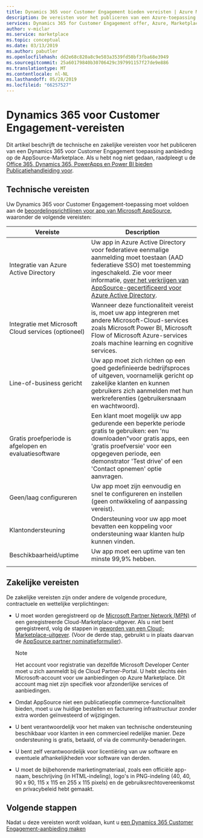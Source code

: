 ```yaml
---
title: Dynamics 365 voor Customer Engagement bieden vereisten | Azure Marketplace
description: De vereisten voor het publiceren van een Azure-toepassing aanbieden op Azure Marketplace.
services: Dynamics 365 for Customer Engagement offer, Azure, Marketplace, Cloud Partner Portal,
author: v-miclar
ms.service: marketplace
ms.topic: conceptual
ms.date: 03/13/2019
ms.author: pabutler
ms.openlocfilehash: dd2e68c820a8c9e503a3539fd50bf3fba68e3949
ms.sourcegitcommit: 25a60179840b30706429c397991157f27de9e886
ms.translationtype: MT
ms.contentlocale: nl-NL
ms.lasthandoff: 05/28/2019
ms.locfileid: "66257527"
---
```

# <a name="dynamics-365-for-customer-engagement-prerequisites"></a>Dynamics 365 voor Customer Engagement-vereisten

Dit artikel beschrijft de technische en zakelijke vereisten voor het publiceren van een Dynamics 365 voor Customer Engagement toepassing aanbieding op de AppSource-Marketplace.  Als u hebt nog niet gedaan, raadpleegt u de [Office 365, Dynamics 365, PowerApps en Power BI bieden Publicatiehandleiding voor](../../appsource-offer-publishing-guide.md).


## <a name="technical-requirements"></a>Technische vereisten

Uw Dynamics 365 voor Customer Engagement-toepassing moet voldoen aan de [beoordelingsrichtlijnen voor app van Microsoft AppSource](https://smp-cdn-prod.azureedge.net/documents/AppsourceGuidelines/Microsoft%20AppSource%20app%20review%20guidelines_v5.pdf), waaronder de volgende vereisten:


|              Vereiste             |        Description           |
|            ---------------           |      ---------------         |
| Integratie van Azure Active Directory   | Uw app in Azure Active Directory voor federatieve eenmalige aanmelding moet toestaan (AAD federatieve SSO) met toestemming ingeschakeld. Zie voor meer informatie, [over het verkrijgen van AppSource-gecertificeerd voor Azure Active Directory](https://docs.microsoft.com/azure/active-directory/develop/howto-get-appsource-certified). |
| Integratie met Microsoft Cloud services (optioneel) | Wanneer deze functionaliteit vereist is, moet uw app integreren met andere Microsoft-Cloud-services zoals Microsoft Power BI, Microsoft Flow of Microsoft Azure-services zoals machine learning en cognitive services. |
| Line-of-business gericht            |  Uw app moet zich richten op een goed gedefinieerde bedrijfsproces of uitgeven, voornamelijk gericht op zakelijke klanten en kunnen gebruikers zich aanmelden met hun werkreferenties (gebruikersnaam en wachtwoord).  |
| Gratis proefperiode is afgelopen en evaluatiesoftware |  Een klant moet mogelijk uw app gedurende een beperkte periode gratis te gebruiken: een 'nu downloaden"voor gratis apps, een 'gratis proefversie' voor een opgegeven periode, een demonstrator 'Test drive' of een 'Contact opnemen' optie aanvragen.  |
| Geen/laag configureren                 | Uw app moet zijn eenvoudig en snel te configureren en instellen (geen ontwikkeling of aanpassing vereist).  |
| Klantondersteuning                     | Ondersteuning voor uw app moet bevatten een koppeling voor ondersteuning waar klanten hulp kunnen vinden.  |
| Beschikbaarheid/uptime                  | Uw app moet een uptime van ten minste 99,9% hebben. |
|  |  |


## <a name="business-requirements"></a>Zakelijke vereisten

De zakelijke vereisten zijn onder andere de volgende procedure, contractuele en wettelijke verplichtingen:

* U moet worden geregistreerd op de [Microsoft Partner Network (MPN)](https://partners.microsoft.com/PartnerProgram/simplifiedenrollment.aspx) of een geregistreerde Cloud-Marketplace-uitgever. Als u niet bent geregistreerd, volg de stappen in [geworden van een Cloud-Marketplace-uitgever](https://docs.microsoft.com/azure/marketplace/become-publisher).  (Voor de derde stap, gebruikt u in plaats daarvan de [AppSource partner nominatieformulier](https://appsource.microsoft.com/partners/signup)). 

    >[!NOTE]
    >Het account voor registratie van dezelfde Microsoft Developer Center moet u zich aanmeldt bij de Cloud Partner-Portal. U hebt slechts één Microsoft-account voor uw aanbiedingen op Azure Marketplace. Dit account mag niet zijn specifiek voor afzonderlijke services of aanbiedingen.

* Omdat AppSource niet een publicatieoptie commerce-functionaliteit bieden, moet u uw huidige bestellen en facturering infrastructuur zonder extra worden geïnvesteerd of wijzigingen.
* U bent verantwoordelijk voor het maken van technische ondersteuning beschikbaar voor klanten in een commercieel redelijke manier. Deze ondersteuning is gratis, betaald, of via de community-benaderingen.
* U bent zelf verantwoordelijk voor licentiëring van uw software en eventuele afhankelijkheden voor software van derden.
* U moet de bijbehorende marketingmateriaal, zoals een officiële app-naam, beschrijving (in HTML-indeling), logo's in PNG-indeling (40, 40, 90 x 90, 115 x 115 en 255 x 115 pixels) en de gebruiksrechtovereenkomst en privacybeleid hebt gemaakt.  


## <a name="next-steps"></a>Volgende stappen

Nadat u deze vereisten wordt voldaan, kunt u [een Dynamics 365 Customer Engagement-aanbieding maken](./cpp-create-offer.md) 
